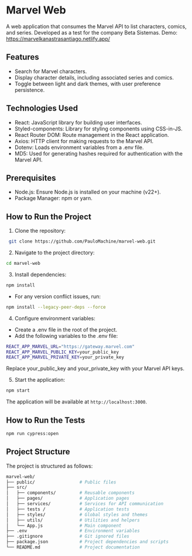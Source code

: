 # Marvel Web

A web application that consumes the Marvel API to list characters, comics, and series. Developed as a test for the company Beta Sistemas.
Demo: https://marvelkanastrasantiago.netlify.app/

## Features

- Search for Marvel characters.
- Display character details, including associated series and comics.
- Toggle between light and dark themes, with user preference persistence.

## Technologies Used

- React: JavaScript library for building user interfaces.
- Styled-components: Library for styling components using CSS-in-JS.
- React Router DOM: Route management in the React application.
- Axios: HTTP client for making requests to the Marvel API.
- Dotenv: Loads environment variables from a .env file.
- MD5: Used for generating hashes required for authentication with the Marvel API.

## Prerequisites

- Node.js: Ensure Node.js is installed on your machine (v22+).
- Package Manager: npm or yarn.

## How to Run the Project

1. Clone the repository:

```bash
 git clone https://github.com/PauloMachine/marvel-web.git
```

2. Navigate to the project directory:

```bash
cd marvel-web
```

3. Install dependencies:

```bash
npm install
```

- For any version conflict issues, run:

```bash
npm install --legacy-peer-deps --force
```

4. Configure environment variables:

- Create a .env file in the root of the project.
- Add the following variables to the .env file:

```bash
REACT_APP_MARVEL_URL="https://gateway.marvel.com"
REACT_APP_MARVEL_PUBLIC_KEY=your_public_key
REACT_APP_MARVEL_PRIVATE_KEY=your_private_key
```

Replace your_public_key and your_private_key with your Marvel API keys.

5. Start the application:

```bash
npm start
```

The application will be available at `http://localhost:3000`.

## How to Run the Tests

```bash
npm run cypress:open
```

## Project Structure

The project is structured as follows:

```bash
marvel-web/
├── public/                 # Public files
├── src/
│   ├── components/         # Reusable components
│   ├── pages/              # Application pages
│   ├── services/           # Services for API communication
│   ├── tests /             # Application tests
│   ├── styles/             # Global styles and themes
│   ├── utils/              # Utilities and helpers
│   └── App.js              # Main component
├── .env                    # Environment variables
├── .gitignore              # Git ignored files
├── package.json            # Project dependencies and scripts
└── README.md               # Project documentation
```
